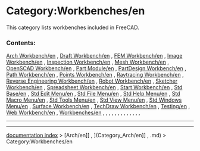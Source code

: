 # Category:Workbenches/en
This category lists workbenches included in FreeCAD.

### Contents:

[Arch Workbench/en](Arch_Workbench/en.md) , [Draft Workbench/en](Draft_Workbench/en.md) , [FEM Workbench/en](FEM_Workbench/en.md) , [Image Workbench/en](Image_Workbench/en.md) , [Inspection Workbench/en](Inspection_Workbench/en.md) , [Mesh Workbench/en](Mesh_Workbench/en.md) , [OpenSCAD Workbench/en](OpenSCAD_Workbench/en.md) , [Part Module/en](Part_Module/en.md) , [PartDesign Workbench/en](PartDesign_Workbench/en.md) , [Path Workbench/en](Path_Workbench/en.md) , [Points Workbench/en](Points_Workbench/en.md) , [Raytracing Workbench/en](Raytracing_Workbench/en.md) , [Reverse Engineering Workbench/en](Reverse_Engineering_Workbench/en.md) , [Robot Workbench/en](Robot_Workbench/en.md) , [Sketcher Workbench/en](Sketcher_Workbench/en.md) , [Spreadsheet Workbench/en](Spreadsheet_Workbench/en.md) , [Start Workbench/en](Start_Workbench/en.md) , [Std Base/en](Std_Base/en.md) , [Std Edit Menu/en](Std_Edit_Menu/en.md) , [Std File Menu/en](Std_File_Menu/en.md) , [Std Help Menu/en](Std_Help_Menu/en.md) , [Std Macro Menu/en](Std_Macro_Menu/en.md) , [Std Tools Menu/en](Std_Tools_Menu/en.md) , [Std View Menu/en](Std_View_Menu/en.md) , [Std Windows Menu/en](Std_Windows_Menu/en.md) , [Surface Workbench/en](Surface_Workbench/en.md) , [TechDraw Workbench/en](TechDraw_Workbench/en.md) , [Testing/en](Testing/en.md) , [Web Workbench/en](Web_Workbench/en.md) , [Workbenches/en](Workbenches/en.md) , , , , , , , , , , , , ,

_ _ _ _ _ _ _ _ _ _ _ _ _ _

---
[documentation index](../README.md) > [Arch/en]] , ](Category_Arch/en]] , .md) > Category:Workbenches/en
